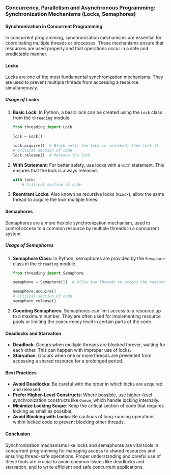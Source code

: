 ### Concurrency, Parallelism and Asynchronous Programming: Synchronization Mechanisms (Locks, Semaphores)

#### Synchronization in Concurrent Programming

In concurrent programming, synchronization mechanisms are essential for coordinating multiple threads or processes. These mechanisms ensure that resources are used properly and that operations occur in a safe and predictable manner.

#### Locks

Locks are one of the most fundamental synchronization mechanisms. They are used to prevent multiple threads from accessing a resource simultaneously.

##### Usage of Locks

1. **Basic Lock**: In Python, a basic lock can be created using the `Lock` class from the `threading` module.

   ```python
   from threading import Lock

   lock = Lock()

   lock.acquire()  # Block until the lock is unlocked, then lock it
   # Critical section of code
   lock.release()  # Release the lock
   ```

2. **With Statement**: For better safety, use locks with a `with` statement. This ensures that the lock is always released.

   ```python
   with lock:
       # Critical section of code
   ```

3. **Reentrant Locks**: Also known as recursive locks (`RLock`), allow the same thread to acquire the lock multiple times.

#### Semaphores

Semaphores are a more flexible synchronization mechanism, used to control access to a common resource by multiple threads in a concurrent system.

##### Usage of Semaphores

1. **Semaphore Class**: In Python, semaphores are provided by the `Semaphore` class in the `threading` module.

   ```python
   from threading import Semaphore

   semaphore = Semaphore(2)  # Allow two threads to access the resource

   semaphore.acquire()
   # Critical section of code
   semaphore.release()
   ```

2. **Counting Semaphores**: Semaphores can limit access to a resource up to a maximum number. They are often used for implementing resource pools or limiting the concurrency level in certain parts of the code.

#### Deadlocks and Starvation

- **Deadlock**: Occurs when multiple threads are blocked forever, waiting for each other. This can happen with improper use of locks.
- **Starvation**: Occurs when one or more threads are prevented from accessing a shared resource for a prolonged period.

#### Best Practices

- **Avoid Deadlocks**: Be careful with the order in which locks are acquired and released.
- **Prefer Higher-Level Constructs**: Where possible, use higher-level synchronization constructs like `Queue`, which handle locking internally.
- **Minimize Locking Scope**: Keep the critical section of code that requires locking as small as possible.
- **Avoid Blocking with Locks**: Be cautious of long-running operations within locked code to prevent blocking other threads.

#### Conclusion

Synchronization mechanisms like locks and semaphores are vital tools in concurrent programming for managing access to shared resources and ensuring thread-safe operations. Proper understanding and careful use of these tools are crucial to avoid common issues like deadlocks and starvation, and to write efficient and safe concurrent applications.